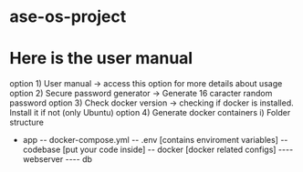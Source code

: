# ase-os-project

Here is the user manual
========================
option 1) User manual -> access this option for more details about usage
option 2) Secure password generator -> Generate 16 caracter random password
option 3) Check docker version -> checking if docker is installed. Install it if not (only Ubuntu)
option 4) Generate docker containers
i) Folder structure
- app
-- docker-compose.yml
-- .env [contains enviroment variables]
-- codebase [put your code inside]
-- docker [docker related configs]
---- webserver
---- db
